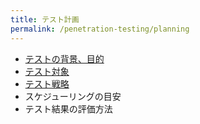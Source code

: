 ```yaml
---
title: テスト計画
permalink: /penetration-testing/planning
---
```

- [テストの背景、目的](/penetration-testing/planning/purpose)
- [テスト対象](/penetration-testing/planning/target)
- [テスト戦略](/penetration-testing/planning/strategy)
- スケジューリングの目安
- テスト結果の評価方法

